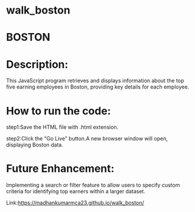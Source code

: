 # walk_boston

# BOSTON

# Description:

This JavaScript program retrieves and displays information about the top five earning employees in Boston, providing key details for each employee.

# How to run the code:

step1:Save the HTML file with .html extension.

step2:Click the "Go Live" button.A new browser window will open, displaying Boston data.

# Future Enhancement:

Implementing a search or filter feature to allow users to specify custom criteria for identifying top earners within a larger dataset.


Link:https://madhankumarmca23.github.io/walk_boston/ 

